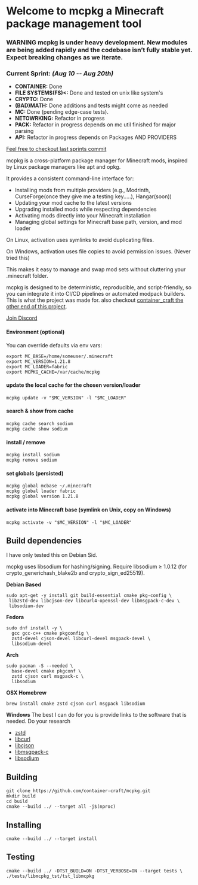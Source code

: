 # Welcome to mcpkg a Minecraft package management tool

### WARNING mcpkg is under heavy development. New modules are being added rapidly and the codebase isn’t fully stable yet. Expect breaking changes as we iterate. 
 
### Current Sprint: *(Aug 10 -- Aug 20th)*
* **CONTAINER:** Done
* **FILE SYSTEMS(FS)<:** Done and tested on unix like system's
* **CRYPTO:** Done
* **(BAD)MATH:** Done additions and tests might come as needed  
* **MC:** Done (pending edge-case tests).
* **NETOWRKING:** Refactor in progress
* **PACK:** Refactor in progress depends on mc util finished for major parsing
* **API:** Refactor in progress depends on Packages AND PROVIDERS
 
[Feel free to checkout last sprints commit](https://github.com/container-craft/mcpkg/commit/459e419dc0d5d9b0f8234a7738f6db09b6632a67)


mcpkg is a cross-platform package manager for Minecraft mods, inspired by Linux package managers like apt and opkg.

It provides a consistent command-line interface for:

* Installing mods from multiple providers (e.g., Modrinth, CurseForge(once they give me a testing key.....), Hangar(soon))
* Updating your mod cache to the latest versions
* Upgrading installed mods while respecting dependencies
* Activating mods directly into your Minecraft installation
* Managing global settings for Minecraft base path, version, and mod loader

On Linux, activation uses symlinks to avoid duplicating files.

On Windows, activation uses file copies to avoid permission issues. (Never tried this)

This makes it easy to manage and swap mod sets without cluttering your .minecraft folder.

mcpkg is designed to be deterministic, reproducible, and script-friendly, so you can integrate it into CI/CD pipelines or automated modpack builders. This is what the project was made for. also checkout [container_craft the other end of this project](https://github.com/container-craft/container_craft).

[Join Discord](https://discord.gg/bWWfbW3dBa)

####  Environment (optional)

You can override defaults via env vars:

```shell
export MC_BASE=/home/someuser/.minecraft
export MC_VERSION=1.21.8
export MC_LOADER=fabric
export MCPKG_CACHE=/var/cache/mcpkg
```

#### update the local cache for the chosen version/loader
```shell
mcpkg update -v "$MC_VERSION" -l "$MC_LOADER"
```

#### search & show from cache
```shell
mcpkg cache search sodium
mcpkg cache show sodium
```

#### install / remove
```shell
mcpkg install sodium
mcpkg remove sodium
```

#### set globals (persisted)
```shell
mcpkg global mcbase ~/.minecraft
mcpkg global loader fabric
mcpkg global version 1.21.8
```

#### activate into Minecraft base (symlink on Unix, copy on Windows)

```shell
mcpkg activate -v "$MC_VERSION" -l "$MC_LOADER"
```


## Build dependencies

I have only tested this on Debian Sid.

mcpkg uses libsodium for hashing/signing. Require libsodium ≥ 1.0.12 (for crypto_generichash_blake2b and crypto_sign_ed25519).

**Debian Based**
 ```shell
sudo apt-get -y install git build-essential cmake pkg-config \
  libzstd-dev libcjson-dev libcurl4-openssl-dev libmsgpack-c-dev \
  libsodium-dev
```

**Fedora**

```
sudo dnf install -y \
  gcc gcc-c++ cmake pkgconfig \
  zstd-devel cjson-devel libcurl-devel msgpack-devel \
  libsodium-devel
```
 

**Arch**
```shell
sudo pacman -S --needed \
  base-devel cmake pkgconf \
  zstd cjson curl msgpack-c \
  libsodium
```

**OSX Homebrew**
```shell
brew install cmake zstd cjson curl msgpack libsodium
```

**Windows**
The best I can do for you is provide links to the software that is needed. Do your research
* [zstd](https://facebook.github.io/zstd/)
* [libcurl](https://curl.se/windows/)
* [libcjson](https://github.com/DaveGamble/cJSON/blob/master/README.md)
* [libmsgpack-c](https://msgpack.org/)
* [libsodium](https://doc.libsodium.org/installation#pre-built-libraries)


## Building
```shell
git clone https://github.com/container-craft/mcpkg.git
mkdir build
cd build 
cmake --build ../ --target all -j$(nproc)
```


## Installing
``` 
cmake --build ../ --target install
```


## Testing 
``` 
cmake --build ../ -DTST_BUILD=ON -DTST_VERBOSE=ON --target tests \
./tests/libmcpkg_tst/tst_libmcpkg
```
